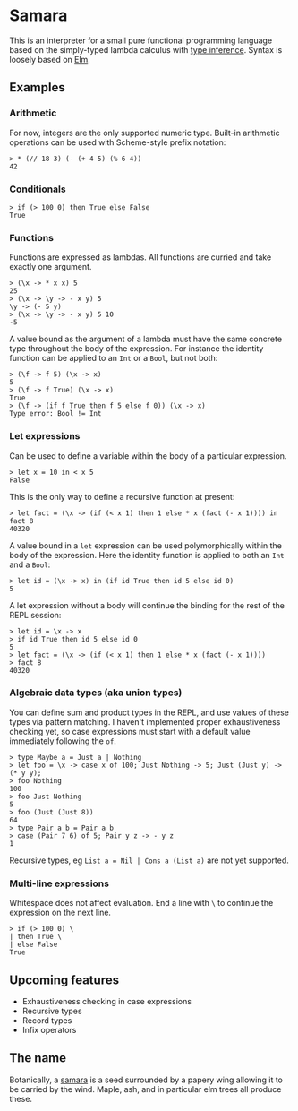 # Samara

This is an interpreter for a small pure functional programming language based on the simply-typed lambda calculus with [type inference](https://en.wikipedia.org/wiki/Hindley%E2%80%93Milner_type_inference). Syntax is loosely based on [Elm](http://elm-lang.org/).

## Examples

### Arithmetic

For now, integers are the only supported numeric type. Built-in arithmetic operations can be used with Scheme-style prefix notation:

```
> * (// 18 3) (- (+ 4 5) (% 6 4))
42
```

### Conditionals

```
> if (> 100 0) then True else False
True
```

### Functions

Functions are expressed as lambdas. All functions are curried and take exactly one argument.

```
> (\x -> * x x) 5
25
> (\x -> \y -> - x y) 5
\y -> (- 5 y)
> (\x -> \y -> - x y) 5 10
-5

```

A value bound as the argument of a lambda must have the same concrete type throughout the body of the expression. For instance the identity function can be applied to an `Int` or a `Bool`, but not both:
```
> (\f -> f 5) (\x -> x)
5
> (\f -> f True) (\x -> x)
True
> (\f -> (if f True then f 5 else f 0)) (\x -> x)
Type error: Bool != Int
```

### Let expressions

Can be used to define a variable within the body of a particular expression.
```
> let x = 10 in < x 5
False
```

This is the only way to define a recursive function at present:
```
> let fact = (\x -> (if (< x 1) then 1 else * x (fact (- x 1)))) in fact 8
40320
```

A value bound in a `let` expression can be used polymorphically within the body of the expression. Here the identity function is applied to both an `Int` and a `Bool`:
```
> let id = (\x -> x) in (if id True then id 5 else id 0)
5
```

A let expression without a body will continue the binding for the rest of the REPL session:
```
> let id = \x -> x
> if id True then id 5 else id 0
5
> let fact = (\x -> (if (< x 1) then 1 else * x (fact (- x 1))))
> fact 8
40320
```

### Algebraic data types (aka union types)

You can define sum and product types in the REPL, and use values of these types via pattern matching. I haven't implemented proper exhaustiveness checking yet, so case expressions must start with a default value immediately following the `of`.
```
> type Maybe a = Just a | Nothing
> let foo = \x -> case x of 100; Just Nothing -> 5; Just (Just y) -> (* y y);
> foo Nothing
100
> foo Just Nothing
5
> foo (Just (Just 8))
64
> type Pair a b = Pair a b
> case (Pair 7 6) of 5; Pair y z -> - y z
1
```

Recursive types, eg `List a = Nil | Cons a (List a)` are not yet supported.

### Multi-line expressions

Whitespace does not affect evaluation. End a line with `\` to continue the expression on the next line.

```
> if (> 100 0) \
| then True \
| else False
True
```


## Upcoming features

* Exhaustiveness checking in case expressions
* Recursive types
* Record types
* Infix operators

## The name

Botanically, a [samara](https://en.wikipedia.org/wiki/Samara_(fruit)) is a seed surrounded by a papery wing allowing it to be carried by the wind. Maple, ash, and in particular elm trees all produce these.
